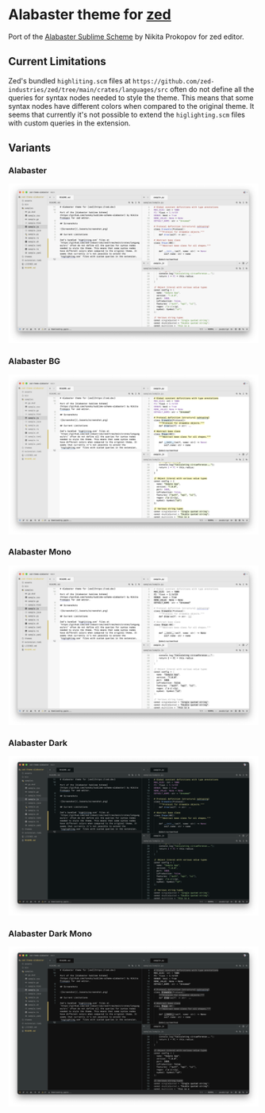 # Alabaster theme for [zed](https://zed.dev)

Port of the [Alabaster Sublime Scheme](https://github.com/tonsky/sublime-scheme-alabaster) by Nikita Prokopov for zed editor.

## Current Limitations

Zed's bundled `highliting.scm` files at `https://github.com/zed-industries/zed/tree/main/crates/languages/src` often do not define all the queries for syntax nodes needed to style the theme. This means that some syntax nodes have different colors when compared to the original theme. It seems that currently it's not possible to extend the `higlighting.scm` files with custom queries in the extension.

## Variants

### Alabaster

![Alabaster](./assets/alabaster.png)

### Alabaster BG

![Alabaster BG](./assets/alabaster-bg.png)

### Alabaster Mono

![Alabaster Mono](./assets/alabaster-mono.png)


### Alabaster Dark

![Alabaster Dark](./assets/alabaster-dark.png)

### Alabaster Dark Mono

![Alabaster Dark Mono](./assets/alabaster-dark-mono.png)
